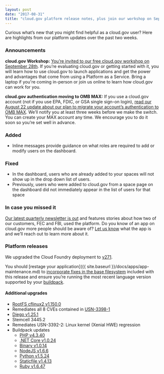 ```yaml
---
layout: post
date: "2017-08-31"
title: "cloud.gov platform release notes, plus join our workshop on September 28"
---
```


Curious what’s new that you might find helpful as a cloud.gov user? Here are highlights from our platform updates over the past two weeks.

### Announcements

**cloud.gov Workshop:** [You’re invited to our free cloud.gov workshop on September 28th](https://www.digitalgov.gov/event/hands-on-workshop-with-cloud-gov/). If you’re evaluating cloud.gov or getting started with it, you will learn how to use cloud.gov to launch applications and get the power and advantages that come from using a Platform as a Service. Bring a laptop if you're coming in-person or join us online to learn how cloud.gov can work for you.

**cloud.gov authentication moving to OMB MAX:** If you use a cloud.gov account (not if you use EPA, FDIC, or GSA single sign-on login), [read our August 22 update about our plan to migrate your account’s authentication to OMB MAX](https://cloud.gov/updates/2017-08-21-max-gov-migration-instructions/). We’ll notify you at least three weeks before we make the switch. You can create your MAX account any time. We encourage you to do it soon so you’re set well in advance.

### Added

* Inline messages provide guidance on what roles are required to add or modify users on the dashboard.

### Fixed

* In the dashboard, users who are already added to your spaces will not show up in the drop down list of users.
* Previously, users who were added to cloud.gov from a space page on the dashboard did not immediately appear in the list of users for that space

### In case you missed it

[Our latest quarterly newsletter is out](https://cloud.gov/updates/2017-08-11-continuous-improvement-more-tools-help-use-cloud-gov/) and features stories about how two of our customers, FEC and FBI, used the platform. Do you know of an app on cloud.gov more people should be aware of? [Let us know](mailto:cloud-gov-inquiries@gsa.gov) what the app is and we’ll reach out to learn more about it.

### Platform releases
We upgraded the Cloud Foundry deployment to [v271](https://github.com/cloudfoundry/cf-release/releases/tag/v271).

You should [restage your application]({{ site.baseurl }}/docs/apps/app-maintenance.md) to [incorporate fixes in the base filesystem](https://docs.cloudfoundry.org/devguide/deploy-apps/stacks.html#cli-commands) included with this release and ensure you’re running the most recent language version supported by your [buildpack](https://docs.cloudfoundry.org/buildpacks/).

#### Additional upgrades

* [RootFS cflinux2 v1.150.0](https://github.com/cloudfoundry/stacks/releases/tag/1.150.0)
* Remediates all 8 CVEs contained in [USN-3398-1](https://usn.ubuntu.com/usn/USN-3398-1/)
* [Diego v1.25.1](https://github.com/cloudfoundry/diego-release/releases/tag/v1.25.1)
* Stemcell 3445.2
* Remediates USN-3392-2: Linux kernel (Xenial HWE) regression
* Buildpack updates
  - [PHP v4.3.40](https://github.com/cloudfoundry/php-buildpack/releases/tag/v4.3.40)
  - [.NET Core v1.0.24](https://github.com/cloudfoundry/dotnet-core-buildpack/releases/tag/v1.0.24)
  - [Binary v1.0.14](https://github.com/cloudfoundry/binary-buildpack/releases/tag/v1.0.14)
  - [NodeJS v1.6.6](https://github.com/cloudfoundry/nodejs-buildpack/releases/tag/v1.6.6)
  - [Python v1.5.24](https://github.com/cloudfoundry/python-buildpack/releases/tag/v1.5.24)
  - [Staticfile v1.4.13](https://github.com/cloudfoundry/staticfile-buildpack/releases/tag/v1.4.13)
  - [Ruby v1.6.47](https://github.com/cloudfoundry/ruby-buildpack/releases/tag/v1.6.47)
